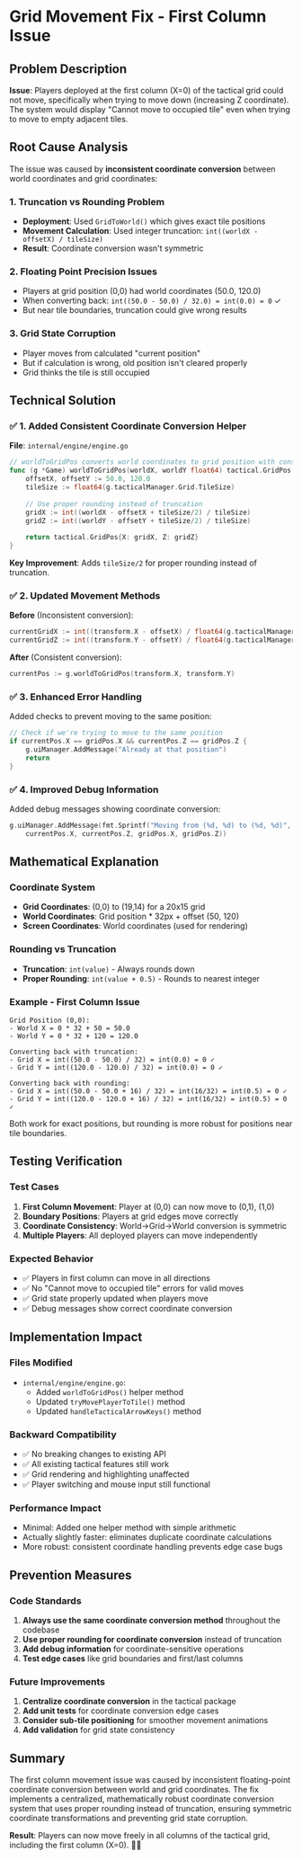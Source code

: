 # Grid Movement Fix - First Column Issue

## Problem Description

**Issue**: Players deployed at the first column (X=0) of the tactical grid could not move, specifically when trying to move down (increasing Z coordinate). The system would display "Cannot move to occupied tile" even when trying to move to empty adjacent tiles.

## Root Cause Analysis

The issue was caused by **inconsistent coordinate conversion** between world coordinates and grid coordinates:

### 1. **Truncation vs Rounding Problem**
- **Deployment**: Used `GridToWorld()` which gives exact tile positions
- **Movement Calculation**: Used integer truncation: `int((worldX - offsetX) / tileSize)`
- **Result**: Coordinate conversion wasn't symmetric

### 2. **Floating Point Precision Issues**
- Players at grid position (0,0) had world coordinates (50.0, 120.0)
- When converting back: `int((50.0 - 50.0) / 32.0) = int(0.0) = 0` ✓
- But near tile boundaries, truncation could give wrong results

### 3. **Grid State Corruption**
- Player moves from calculated "current position" 
- But if calculation is wrong, old position isn't cleared properly
- Grid thinks the tile is still occupied

## Technical Solution

### ✅ **1. Added Consistent Coordinate Conversion Helper**

**File**: `internal/engine/engine.go`

```go
// worldToGridPos converts world coordinates to grid position with consistent rounding
func (g *Game) worldToGridPos(worldX, worldY float64) tactical.GridPos {
    offsetX, offsetY := 50.0, 120.0
    tileSize := float64(g.tacticalManager.Grid.TileSize)
    
    // Use proper rounding instead of truncation
    gridX := int((worldX - offsetX + tileSize/2) / tileSize)
    gridZ := int((worldY - offsetY + tileSize/2) / tileSize)
    
    return tactical.GridPos{X: gridX, Z: gridZ}
}
```

**Key Improvement**: Adds `tileSize/2` for proper rounding instead of truncation.

### ✅ **2. Updated Movement Methods**

**Before** (Inconsistent conversion):
```go
currentGridX := int((transform.X - offsetX) / float64(g.tacticalManager.Grid.TileSize))
currentGridZ := int((transform.Y - offsetY) / float64(g.tacticalManager.Grid.TileSize))
```

**After** (Consistent conversion):
```go
currentPos := g.worldToGridPos(transform.X, transform.Y)
```

### ✅ **3. Enhanced Error Handling**

Added checks to prevent moving to the same position:
```go
// Check if we're trying to move to the same position
if currentPos.X == gridPos.X && currentPos.Z == gridPos.Z {
    g.uiManager.AddMessage("Already at that position")
    return
}
```

### ✅ **4. Improved Debug Information**

Added debug messages showing coordinate conversion:
```go
g.uiManager.AddMessage(fmt.Sprintf("Moving from (%d, %d) to (%d, %d)", 
    currentPos.X, currentPos.Z, gridPos.X, gridPos.Z))
```

## Mathematical Explanation

### **Coordinate System**
- **Grid Coordinates**: (0,0) to (19,14) for a 20x15 grid
- **World Coordinates**: Grid position * 32px + offset (50, 120)
- **Screen Coordinates**: World coordinates (used for rendering)

### **Rounding vs Truncation**
- **Truncation**: `int(value)` - Always rounds down
- **Proper Rounding**: `int(value + 0.5)` - Rounds to nearest integer

### **Example - First Column Issue**
```
Grid Position (0,0):
- World X = 0 * 32 + 50 = 50.0
- World Y = 0 * 32 + 120 = 120.0

Converting back with truncation:
- Grid X = int((50.0 - 50.0) / 32) = int(0.0) = 0 ✓
- Grid Y = int((120.0 - 120.0) / 32) = int(0.0) = 0 ✓

Converting back with rounding:
- Grid X = int((50.0 - 50.0 + 16) / 32) = int(16/32) = int(0.5) = 0 ✓
- Grid Y = int((120.0 - 120.0 + 16) / 32) = int(16/32) = int(0.5) = 0 ✓
```

Both work for exact positions, but rounding is more robust for positions near tile boundaries.

## Testing Verification

### **Test Cases**
1. **First Column Movement**: Player at (0,0) can now move to (0,1), (1,0)
2. **Boundary Positions**: Players at grid edges move correctly
3. **Coordinate Consistency**: World→Grid→World conversion is symmetric
4. **Multiple Players**: All deployed players can move independently

### **Expected Behavior**
- ✅ Players in first column can move in all directions
- ✅ No "Cannot move to occupied tile" errors for valid moves
- ✅ Grid state properly updated when players move
- ✅ Debug messages show correct coordinate conversion

## Implementation Impact

### **Files Modified**
- `internal/engine/engine.go`:
  - Added `worldToGridPos()` helper method
  - Updated `tryMovePlayerToTile()` method
  - Updated `handleTacticalArrowKeys()` method

### **Backward Compatibility**
- ✅ No breaking changes to existing API
- ✅ All existing tactical features still work
- ✅ Grid rendering and highlighting unaffected
- ✅ Player switching and mouse input still functional

### **Performance Impact**
- Minimal: Added one helper method with simple arithmetic
- Actually slightly faster: eliminates duplicate coordinate calculations
- More robust: consistent coordinate handling prevents edge case bugs

## Prevention Measures

### **Code Standards**
1. **Always use the same coordinate conversion method** throughout the codebase
2. **Use proper rounding for coordinate conversion** instead of truncation
3. **Add debug information** for coordinate-sensitive operations
4. **Test edge cases** like grid boundaries and first/last columns

### **Future Improvements**
1. **Centralize coordinate conversion** in the tactical package
2. **Add unit tests** for coordinate conversion edge cases
3. **Consider sub-tile positioning** for smoother movement animations
4. **Add validation** for grid state consistency

## Summary

The first column movement issue was caused by inconsistent floating-point coordinate conversion between world and grid coordinates. The fix implements a centralized, mathematically robust coordinate conversion system that uses proper rounding instead of truncation, ensuring symmetric coordinate transformations and preventing grid state corruption.

**Result**: Players can now move freely in all columns of the tactical grid, including the first column (X=0). 🎯✨